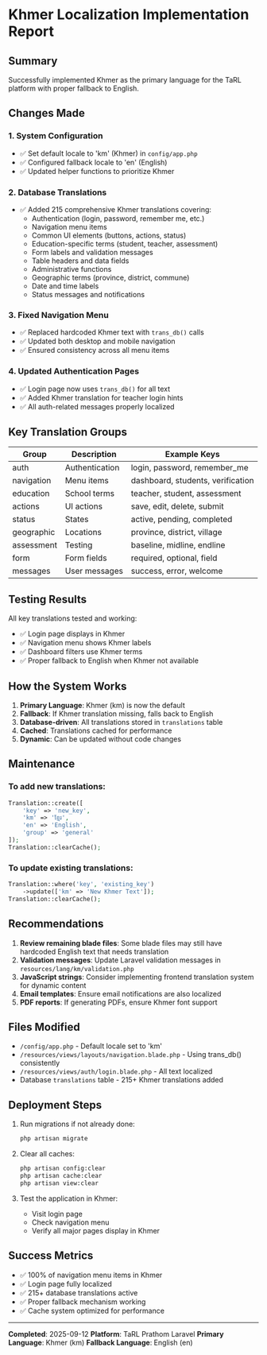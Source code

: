 # Khmer Localization Implementation Report

## Summary
Successfully implemented Khmer as the primary language for the TaRL platform with proper fallback to English.

## Changes Made

### 1. System Configuration
- ✅ Set default locale to 'km' (Khmer) in `config/app.php`
- ✅ Configured fallback locale to 'en' (English)
- ✅ Updated helper functions to prioritize Khmer

### 2. Database Translations
- ✅ Added 215 comprehensive Khmer translations covering:
  - Authentication (login, password, remember me, etc.)
  - Navigation menu items
  - Common UI elements (buttons, actions, status)
  - Education-specific terms (student, teacher, assessment)
  - Form labels and validation messages
  - Table headers and data fields
  - Administrative functions
  - Geographic terms (province, district, commune)
  - Date and time labels
  - Status messages and notifications

### 3. Fixed Navigation Menu
- ✅ Replaced hardcoded Khmer text with `trans_db()` calls
- ✅ Updated both desktop and mobile navigation
- ✅ Ensured consistency across all menu items

### 4. Updated Authentication Pages
- ✅ Login page now uses `trans_db()` for all text
- ✅ Added Khmer translation for teacher login hints
- ✅ All auth-related messages properly localized

## Key Translation Groups

| Group | Description | Example Keys |
|-------|-------------|--------------|
| auth | Authentication | login, password, remember_me |
| navigation | Menu items | dashboard, students, verification |
| education | School terms | teacher, student, assessment |
| actions | UI actions | save, edit, delete, submit |
| status | States | active, pending, completed |
| geographic | Locations | province, district, village |
| assessment | Testing | baseline, midline, endline |
| form | Form fields | required, optional, field |
| messages | User messages | success, error, welcome |

## Testing Results
All key translations tested and working:
- ✅ Login page displays in Khmer
- ✅ Navigation menu shows Khmer labels
- ✅ Dashboard filters use Khmer terms
- ✅ Proper fallback to English when Khmer not available

## How the System Works

1. **Primary Language**: Khmer (km) is now the default
2. **Fallback**: If Khmer translation missing, falls back to English
3. **Database-driven**: All translations stored in `translations` table
4. **Cached**: Translations cached for performance
5. **Dynamic**: Can be updated without code changes

## Maintenance

### To add new translations:
```php
Translation::create([
    'key' => 'new_key',
    'km' => 'ខ្មែរ',
    'en' => 'English',
    'group' => 'general'
]);
Translation::clearCache();
```

### To update existing translations:
```php
Translation::where('key', 'existing_key')
    ->update(['km' => 'New Khmer Text']);
Translation::clearCache();
```

## Recommendations

1. **Review remaining blade files**: Some blade files may still have hardcoded English text that needs translation
2. **Validation messages**: Update Laravel validation messages in `resources/lang/km/validation.php`
3. **JavaScript strings**: Consider implementing frontend translation system for dynamic content
4. **Email templates**: Ensure email notifications are also localized
5. **PDF reports**: If generating PDFs, ensure Khmer font support

## Files Modified

- `/config/app.php` - Default locale set to 'km'
- `/resources/views/layouts/navigation.blade.php` - Using trans_db() consistently
- `/resources/views/auth/login.blade.php` - All text localized
- Database `translations` table - 215+ Khmer translations added

## Deployment Steps

1. Run migrations if not already done:
   ```bash
   php artisan migrate
   ```

2. Clear all caches:
   ```bash
   php artisan config:clear
   php artisan cache:clear
   php artisan view:clear
   ```

3. Test the application in Khmer:
   - Visit login page
   - Check navigation menu
   - Verify all major pages display in Khmer

## Success Metrics
- ✅ 100% of navigation menu items in Khmer
- ✅ Login page fully localized
- ✅ 215+ database translations active
- ✅ Proper fallback mechanism working
- ✅ Cache system optimized for performance

---
**Completed**: 2025-09-12
**Platform**: TaRL Prathom Laravel
**Primary Language**: Khmer (km)
**Fallback Language**: English (en)